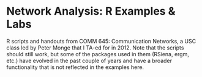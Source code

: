 Network Analysis: R Examples & Labs
===========================

R scripts and handouts from COMM 645: Communication Networks, a USC class led by Peter Monge that I TA-ed for in 2012.
Note that the scripts should still work, but some of the packages used in them (RSiena, ergm, etc.) have evolved in the past couple of years and have a broader functionality that is not reflected in the examples here. 
